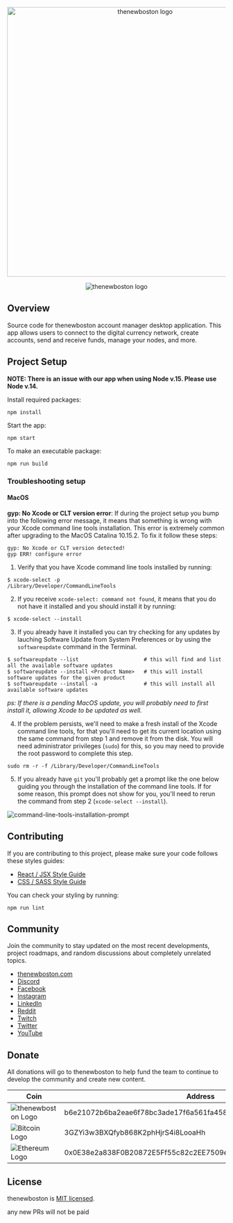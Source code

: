 <p align="center">
  <img alt="thenewboston logo" src="https://i.imgur.com/C8uhI2q.png" width="620">
</p>

<p align="center">
  <img alt="thenewboston logo" src="https://i.imgur.com/8bY8yCE.png">
</p>

## Overview

Source code for thenewboston account manager desktop application. This app allows users to connect to the digital
currency network, create accounts, send and receive funds, manage your nodes, and more.

## Project Setup

<b>NOTE: There is an issue with our app when using Node v.15. Please use Node v.14.</b>

Install required packages:

```
npm install
```

Start the app:

```
npm start
```

To make an executable package:

```
npm run build
```

### Troubleshooting setup

#### MacOS

**gyp: No Xcode or CLT version error**: If during the project setup you bump into the following error message, it means that something is wrong with your Xcode command line tools installation. This error is extremely common after upgrading to the MacOS Catalina 10.15.2. To fix it follow these steps:

```
gyp: No Xcode or CLT version detected!
gyp ERR! configure error
```

1. Verify that you have Xcode command line tools installed by running:

```
$ xcode-select -p
/Library/Developer/CommandLineTools
```

2. If you receive `xcode-select: command not found`, it means that you do not have it installed and you should install it by running:

```
$ xcode-select --install
```

3. If you already have it installed you can try checking for any updates by lauching Software Update from System Preferences or by using the `softwareupdate` command in the Terminal.

```
$ softwareupdate --list                     # this will find and list all the available software updates
$ softwareupdate --install <Product Name>   # this will install software updates for the given product
$ softwareupdate --install -a               # this will install all available software updates
```

_ps: If there is a pending MacOS update, you will probably need to first install it, allowing Xcode to be updated as well._

4. If the problem persists, we'll need to make a fresh install of the Xcode command line tools, for that you'll need to get its current location using the same command from step 1 and remove it from the disk. You will need administrator privileges (`sudo`) for this, so you may need to provide the root password to complete this step.

```
sudo rm -r -f /Library/Developer/CommandLineTools
```

5. If you already have `git` you'll probably get a prompt like the one below guiding you through the installation of the command line tools. If for some reason, this prompt does not show for you, you'll need to rerun the command from step 2 (`xcode-select --install`).

![command-line-tools-installation-prompt](https://miro.medium.com/max/700/0*s8rdlR3j3xVHcl95)

## Contributing

If you are contributing to this project, please make sure your code follows these styles guides:

- [React / JSX Style Guide](https://thenewboston.com/style-guide/react)
- [CSS / SASS Style Guide](https://thenewboston.com/style-guide/css)

You can check your styling by running:

```
npm run lint
```

## Community

Join the community to stay updated on the most recent developments, project roadmaps, and random discussions about completely unrelated topics.

- [thenewboston.com](https://thenewboston.com/)
- [Discord](https://discord.gg/thenewboston)
- [Facebook](https://www.facebook.com/TheNewBoston-464114846956315/)
- [Instagram](https://www.instagram.com/thenewboston_official/)
- [LinkedIn](https://www.linkedin.com/company/thenewboston-developers/)
- [Reddit](https://www.reddit.com/r/thenewboston/)
- [Twitch](https://www.twitch.tv/thenewboston/videos)
- [Twitter](https://twitter.com/thenewboston_og)
- [YouTube](https://www.youtube.com/user/thenewboston)

## Donate

All donations will go to thenewboston to help fund the team to continue to develop the community and create new content.

| Coin                                                                                                                        | Address                                                          |
| --------------------------------------------------------------------------------------------------------------------------- | ---------------------------------------------------------------- |
| ![thenewboston Logo](https://github.com/thenewboston-developers/Website/raw/development/src/assets/images/thenewboston.png) | b6e21072b6ba2eae6f78bc3ade17f6a561fa4582d5494a5120617f2027d38797 |
| ![Bitcoin Logo](https://github.com/thenewboston-developers/Website/raw/development/src/assets/images/bitcoin.png)           | 3GZYi3w3BXQfyb868K2phHjrS4i8LooaHh                               |
| ![Ethereum Logo](https://github.com/thenewboston-developers/Website/raw/development/src/assets/images/ethereum.png)         | 0x0E38e2a838F0B20872E5Ff55c82c2EE7509e6d4A                       |

## License

thenewboston is [MIT licensed](http://opensource.org/licenses/MIT).

any new PRs will not be paid
